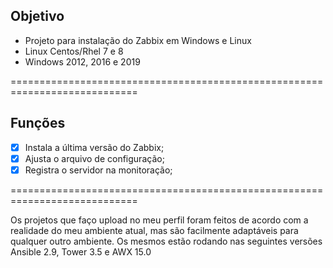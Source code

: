 **Objetivo**
-------------

- Projeto para instalação do Zabbix em Windows e Linux 
- Linux Centos/Rhel 7 e 8
- Windows 2012, 2016 e 2019

============================================================================

**Funções**
-------------

- [X] Instala a última versão do Zabbix;
- [x] Ajusta o arquivo de configuração;
- [X] Registra o servidor na monitoração;

============================================================================

Os projetos que faço upload no meu perfil foram feitos de acordo com a realidade do meu ambiente atual, mas são facilmente adaptáveis para qualquer outro ambiente. Os mesmos estão rodando nas seguintes versões Ansible 2.9, Tower 3.5 e AWX 15.0
